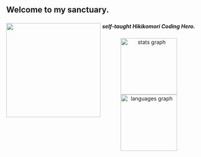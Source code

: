 <h2 align="left">Welcome to my sanctuary.</h2>

###

<img align="left" height="250" src="https://github.com/user-attachments/assets/fee97e0e-c6de-4816-9bfd-cb9bc566eeee"  />

###

***<p align="center">self-taught Hikikomori Coding Hero.</p>***

###

<div align="center">
  <img src="https://github-readme-stats.vercel.app/api?username=HikiCrash&hide_title=false&hide_rank=false&show_icons=true&include_all_commits=true&count_private=true&disable_animations=false&theme=dracula&locale=en&hide_border=false&order=1" height="150" alt="stats graph"  />
  <img src="https://github-readme-stats.vercel.app/api/top-langs?username=HikiCrash&locale=en&hide_title=false&layout=compact&card_width=320&langs_count=5&theme=dracula&hide_border=false&order=2" height="150" alt="languages graph"  />
</div>

###

<!--
**HikiCrash/HikiCrash** is a ✨ _special_ ✨ repository because its `README.md` (this file) appears on your GitHub profile.

Here are some ideas to get you started:

- 🔭 I’m currently working on ...
- 🌱 I’m currently learning ...
- 👯 I’m looking to collaborate on ...
- 🤔 I’m looking for help with ...
- 💬 Ask me about ...
- 📫 How to reach me: ...
- 😄 Pronouns: ...
- ⚡ Fun fact: ...
-->
